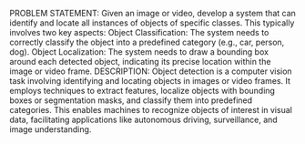PROBLEM STATEMENT:
Given an image or video, develop a system that can identify and locate all instances of objects of specific classes.
This typically involves two key aspects:
Object Classification: 
             The system needs to correctly classify the object into a predefined category (e.g., car, person, dog).
Object Localization: 
               The system needs to draw a bounding box around each detected object, indicating its precise location within the image or video frame.
DESCRIPTION:
Object detection is a computer vision task involving identifying and locating objects in images or video frames. It employs techniques to extract features, localize objects with bounding boxes or segmentation masks, and classify them into predefined categories. This enables machines to recognize objects of interest in visual data, facilitating applications like autonomous driving, surveillance, and image understanding.
